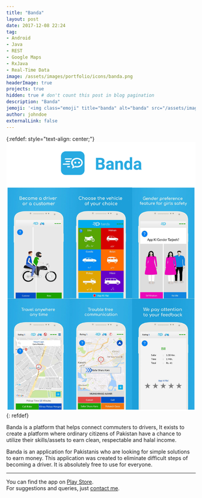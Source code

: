 ```yaml
---
title: "Banda"
layout: post
date: 2017-12-08 22:24
tag:
- Android
- Java
- REST
- Google Maps
- RxJava
- Real-Time Data
image: /assets/images/portfolio/icons/banda.png
headerImage: true
projects: true
hidden: true # don't count this post in blog pagination
description: "Banda"
jemoji: '<img class="emoji" title="banda" alt="banda" src="/assets/images/portfolio/icons/banda.png" height="20" width="20" align="absmiddle">'
author: johndoe
externalLink: false
---
```


{:refdef: style="text-align: center;"}
![Screenshot](/assets/images/portfolio/banda.png)
{: refdef}

Banda is a platform that helps connect commuters to drivers, It exists to create a platform where ordinary citizens of Pakistan have a chance to utilize their skills/assets to earn clean, respectable and halal income.

Banda is an application for Pakistanis who are looking for simple solutions to earn money. This application was created to eliminate difficult steps of becoming a driver. It is absolutely free to use for everyone.

---

You can find the app on [Play Store](https://play.google.com/store/apps/details?id=com.Banda.earn).<br />
For suggestions and queries, just [contact me](http://linkedin.com/in/xuhaibahmad).
